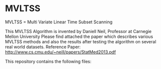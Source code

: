 # MVLTSS

MVLTSS = Multi Variate Linear Time Subset Scanning 

This MVLTSS Algorithm is invented by Daniell Neil, Professor at Carnegie Mellon University
Please find attached the paper which describes various MVLTSS methods and also the results after testing the algorithm on several real world datasets. 
Reference Paper: http://www.cs.cmu.edu/~neill/papers/StatMed2013.pdf

This repository contains the following files:
